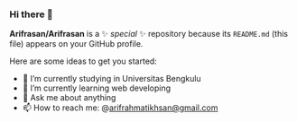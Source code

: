 ### Hi there 👋

**Arifrasan/Arifrasan** is a ✨ _special_ ✨ repository because its `README.md` (this file) appears on your GitHub profile.

Here are some ideas to get you started:

- 🔭 I’m currently studying in Universitas Bengkulu
- 🌱 I’m currently learning web developing
- 💬 Ask me about anything
- 📫 How to reach me: @arifrahmatikhsan@gmail.com
